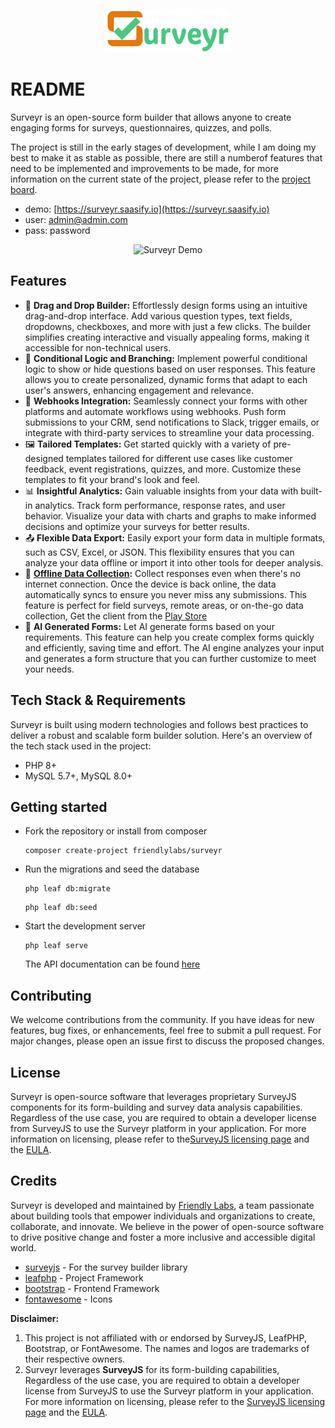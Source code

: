 <p align="center">
  <img src="https://raw.githubusercontent.com/friendlylabs/surveyr/refs/heads/main/public/assets/images/brand/logo.png" alt="Surveyr Logo" width="200" />
</p>

# README

Surveyr is an open-source form builder that allows anyone to create engaging forms for surveys, questionnaires, quizzes, and polls.

The project is still in the early stages of development, while I am doing my best to make it as stable as possible, there are still a numberof features that need to be implemented and improvements to be made, for more information on the current state of the project, please refer to the [project board](https://github.com/orgs/friendlylabs/projects/3?pane=issue&itemId=112757991).

- demo: [https://surveyr.saasify.io](https://surveyr.saasify.io)
- user: admin@admin.com
- pass: password

<p align="center">
  <img src="https://i.ibb.co/QjK5PQB7/ezgif-6ebc5c4b2085b3.gif" alt="Surveyr Demo" />
</p>

## Features

- 📝 **Drag and Drop Builder:** Effortlessly design forms using an intuitive drag-and-drop interface. Add various question types, text fields, dropdowns, checkboxes, and more with just a few clicks. The builder simplifies creating interactive and visually appealing forms, making it accessible for non-technical users.
- 🧠 **Conditional Logic and Branching:** Implement powerful conditional logic to show or hide questions based on user responses. This feature allows you to create personalized, dynamic forms that adapt to each user's answers, enhancing engagement and relevance.
- 🔗 **Webhooks Integration:** Seamlessly connect your forms with other platforms and automate workflows using webhooks. Push form submissions to your CRM, send notifications to Slack, trigger emails, or integrate with third-party services to streamline your data processing.
- 🖼️ **Tailored Templates:** Get started quickly with a variety of pre-designed templates tailored for different use cases like customer feedback, event registrations, quizzes, and more. Customize these templates to fit your brand's look and feel.
- 📊 **Insightful Analytics:** Gain valuable insights from your data with built-in analytics. Track form performance, response rates, and user behavior. Visualize your data with charts and graphs to make informed decisions and optimize your surveys for better results.
- 📤 **Flexible Data Export:** Easily export your form data in multiple formats, such as CSV, Excel, or JSON. This flexibility ensures that you can analyze your data offline or import it into other tools for deeper analysis.
- 📶 **[Offline Data Collection](https://github.com/friendlylabs/surveyr-app):** Collect responses even when there's no internet connection. Once the device is back online, the data automatically syncs to ensure you never miss any submissions. This feature is perfect for field surveys, remote areas, or on-the-go data collection, Get the client from the [Play Store](https://play.google.com/store/apps/details?id=co.surveyr.collect)
- 🤖 **AI Generated Forms:** Let AI generate forms based on your requirements. This feature can help you create complex forms quickly and efficiently, saving time and effort. The AI engine analyzes your input and generates a form structure that you can further customize to meet your needs.

## Tech Stack & Requirements

Surveyr is built using modern technologies and follows best practices to deliver a robust and scalable form builder solution. Here's an overview of the tech stack used in the project:

- PHP 8+
- MySQL 5.7+, MySQL 8.0+

## Getting started

- Fork the repository or install from composer

  ```
  composer create-project friendlylabs/surveyr
  ```
- Run the migrations and seed the database

  ```
  php leaf db:migrate
  ```

  ```
  php leaf db:seed
  ```
- Start the development server

  ```
  php leaf serve
  ```

  The API documentation can be found [here](https://documenter.getpostman.com/view/14546504/2sAYQiBo9h)

## Contributing

We welcome contributions from the community. If you have ideas for new features, bug fixes, or enhancements, feel free to submit a pull request. For major changes, please open an issue first to discuss the proposed changes.

## License

Surveyr is open-source software that leverages proprietary SurveyJS components for its form-building and survey data analysis capabilities. Regardless of the use case, you are required to obtain a developer license from SurveyJS to use the Surveyr platform in your application. For more information on licensing, please refer to the[SurveyJS licensing page](https://surveyjs.io/licensing) and the [EULA](https://surveyjs.io/Developer-License-Agreement.pdf).

## Credits

Surveyr is developed and maintained by [Friendly Labs](https://friendlylabs.io/), a team passionate about building tools that empower individuals and organizations to create, collaborate, and innovate. We believe in the power of open-source software to drive positive change and foster a more inclusive and accessible digital world.

- [surveyjs](https://surveyjs.io) - For the survey builder library
- [leafphp](https://leafphp.dev) - Project Framework
- [bootstrap](https://getbootstrap.com) - Frontend Framework
- [fontawesome](https://fontawesome.com) - Icons

**Disclaimer:**

1. This project is not affiliated with or endorsed by SurveyJS, LeafPHP, Bootstrap, or FontAwesome. The names and logos are trademarks of their respective owners.
2. Surveyr leverages **SurveyJS** for its form-building capabilities, Regardless of the use case, you are required to obtain a developer license from SurveyJS to use the Surveyr platform in your application. For more information on licensing, please refer to the [SurveyJS licensing page](https://surveyjs.io/licensing) and the [EULA](https://surveyjs.io/Developer-License-Agreement.pdf).

